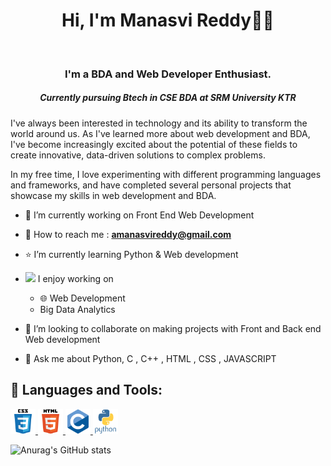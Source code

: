 

<h1 align="center">Hi, I'm Manasvi Reddy👋🏻</h1>
<br>
<h3 align="center">I'm a BDA and Web Developer Enthusiast.</h3>
<h5 align="center"> Currently pursuing Btech in CSE BDA at SRM University KTR</h5>
<p align= "center">

I've always been interested in technology and its ability to transform the world around us. As I've learned more about web development and BDA, I've become increasingly excited about the potential of these fields to create innovative, data-driven solutions to complex problems.

In my free time, I love experimenting with different programming languages and frameworks, and have completed several personal projects that showcase my skills in web development and BDA.</p> 


- 🔭 I’m currently working on Front End Web Development
- 🌱 How to reach me : **amanasvireddy@gmail.com**
- ⭐ I’m currently learning Python & Web development 

- <img src="https://media.giphy.com/media/WUlplcMpOCEmTGBtBW/giphy.gif" width="30">  I enjoy working on
  - 🌐 Web Development
  - Big Data Analytics
- 👯 I’m looking to collaborate on making projects with Front and Back end Web development
- 💬 Ask me about Python, C , C++ , HTML , CSS , JAVASCRIPT


 ## 🚀 Languages and Tools:

<p align="left"> 
    <p align="left"> <a href="https://www.w3schools.com/css/" target="_blank"> <img src="https://raw.githubusercontent.com/devicons/devicon/master/icons/css3/css3-original-wordmark.svg" alt="css3" width="40" height="40"/> </a> <a href="https://www.w3.org/html/" target="_blank"> <img src="https://raw.githubusercontent.com/devicons/devicon/master/icons/html5/html5-original-wordmark.svg" alt="html5" width="40" height="40"/> </a><a href="https://www.w3schools.com/c/" target="_blank"> <img src="https://raw.githubusercontent.com/devicons/devicon/master/icons/c/c-original.svg" alt="c" width="40" height="40"/> </a> <a href="https://www.w3schools.com/python/" target"_blank"> <img src="https://raw.githubusercontent.com/devicons/devicon/master/icons/python/python-original-wordmark.svg" alt="python" width="40" height="40"/> </a>
</p>

![Anurag's GitHub stats](https://github-readme-stats.vercel.app/api?username=manureddy01&hide=contribs,prs)
